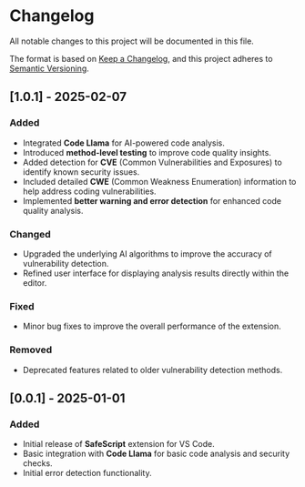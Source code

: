 # Changelog

All notable changes to this project will be documented in this file.

The format is based on [Keep a Changelog](https://keepachangelog.com/en/1.1.0/),
and this project adheres to [Semantic Versioning](https://semver.org/spec/v2.0.0.html).

## [1.0.1] - 2025-02-07

### Added
- Integrated **Code Llama** for AI-powered code analysis.
- Introduced **method-level testing** to improve code quality insights.
- Added detection for **CVE** (Common Vulnerabilities and Exposures) to identify known security issues.
- Included detailed **CWE** (Common Weakness Enumeration) information to help address coding vulnerabilities.
- Implemented **better warning and error detection** for enhanced code quality analysis.

### Changed
- Upgraded the underlying AI algorithms to improve the accuracy of vulnerability detection.
- Refined user interface for displaying analysis results directly within the editor.

### Fixed
- Minor bug fixes to improve the overall performance of the extension.

### Removed
- Deprecated features related to older vulnerability detection methods.

## [0.0.1] - 2025-01-01

### Added
- Initial release of **SafeScript** extension for VS Code.
- Basic integration with **Code Llama** for basic code analysis and security checks.
- Initial error detection functionality.
